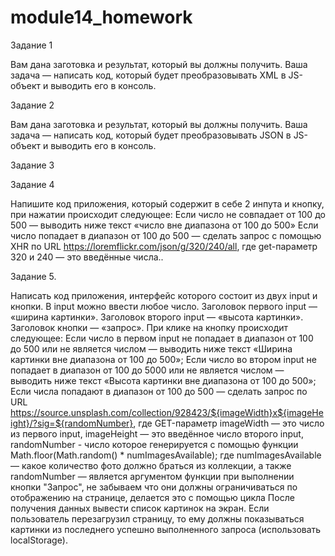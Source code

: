 # module14_homework
Задание 1

Вам дана заготовка и результат, который вы должны получить. Ваша задача — написать код, который будет преобразовывать XML в JS-объект и выводить его в консоль.

Задание 2

Вам дана заготовка и результат, который вы должны получить. Ваша задача — написать код, который будет преобразовывать JSON в JS-объект и выводить его в консоль.

Задание 3

Задание 4

Напишите код приложения, который содержит в себе 2 инпута и кнопку, при нажатии происходит следующее:
Если число не совпадает от 100 до 500 — выводить ниже текст «число вне диапазона от 100 до 500»
Если число попадает в диапазон от 100 до 500 — сделать запрос c помощью XHR по URL https://loremflickr.com/json/g/320/240/all, где get-параметр 320 и 240 — это введённые числа..

Задание 5.

Написать код приложения, интерфейс которого состоит из двух input и кнопки. В input можно ввести любое число.
Заголовок первого input — «ширина картинки».
Заголовок второго input — «высота картинки».
Заголовок кнопки — «запрос».
При клике на кнопку происходит следующее:
Если число в первом input не попадает в диапазон от 100 до 500 или не является числом — выводить ниже текст «Ширина картинки вне диапазона от 100 до 500»;
Если число во втором input не попадает в диапазон от 100 до 5000 или не является числом — выводить ниже текст «Высота картинки вне диапазона от 100 до 500»;
Если числа попадают в диапазон от 100 до 500 — сделать запрос по URL https://source.unsplash.com/collection/928423/${imageWidth}x${imageHeight}/?sig=${randomNumber}, где GET-параметр imageWidth — это число из первого input, imageHeight — это введённое число второго input, randomNumber - число которое генерируется с помощью функции Math.floor(Math.random() * numImagesAvailable);
где numImagesAvailable — какое количество фото должно браться из коллекции, а также randomNumber — является аргументом функции при выполнении кнопки "Запрос", не забываем что они должны ограничиваться по отображению на странице, делается это с помощью цикла
После получения данных вывести список картинок на экран.
Если пользователь перезагрузил страницу, то ему должны показываться картинки из последнего успешно выполненного запроса (использовать localStorage).
